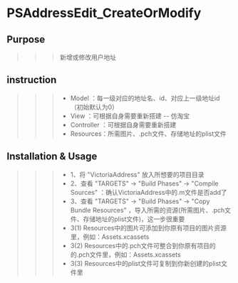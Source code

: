 # PSAddressEdit_CreateOrModify

## Purpose

>>> 新增或修改用户地址


## instruction

>>> * Model      ：每一级对应的地址名、id、对应上一级地址id（初始默认为0）
>>> * View         ：可根据自身需要重新搭建  -- 仿淘宝
>>> * Controller ：可根据自身需要重新搭建
>>> * Resources：所需图片、.pch文件、存储地址的plist文件

## Installation & Usage
>>> * 1、将 "VictoriaAddress" 放入所想要的项目目录
>>> * 2、查看 "TARGETS" -> "Build Phases" -> "Compile Sources" ：确认VictoriaAddress中的.m文件是否add了
>>> * 3、查看 "TARGETS" -> "Build Phases" -> "Copy Bundle Resources" ，导入所需的资源(所需图片、.pch文件、存储地址的plist文件)，这一步很重要
>>> * 3(1)  Resources中的图片可添加到你原有项目的图片资源里，例如：Assets.xcassets
>>> * 3(2) Resources中的.pch文件可整合到你原有项目的的.pch文件里，例如：Assets.xcassets
>>> * 3(3) Resources中的plist文件可复制到你新创建的plist文件里
